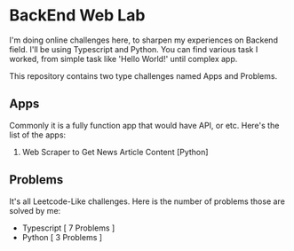 # BackEnd Web Lab

I'm doing online challenges here, to sharpen my experiences on Backend field. I'll be using Typescript and Python. You can find various task I worked, from simple task like 'Hello World!' until complex app.

This repository contains two type challenges named Apps and Problems.

## Apps

Commonly it is a fully function app that would have API, or etc. Here's the list of the apps:

1. Web Scraper to Get News Article Content [Python]

## Problems

It's all Leetcode-Like challenges. Here is the number of problems those are solved by me:

- Typescript [ 7 Problems ]
- Python [ 3 Problems ]
